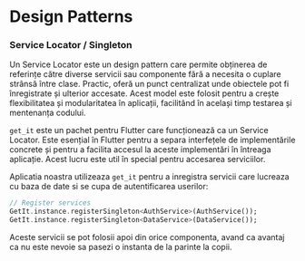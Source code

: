 # Design Patterns

### Service Locator / Singleton

Un Service Locator este un design pattern care permite obținerea de referințe către diverse servicii sau componente fără a necesita o cuplare strânsă între clase. Practic, oferă un punct centralizat unde obiectele pot fi înregistrate și ulterior accesate. Acest model este folosit pentru a crește flexibilitatea și modularitatea în aplicații, facilitând în același timp testarea și mentenanța codului.

`get_it` este un pachet pentru Flutter care funcționează ca un Service Locator. Este esențial în Flutter pentru a separa interfețele de implementările concrete și pentru a facilita accesul la aceste implementări în întreaga aplicație. Acest lucru este util în special pentru accesarea serviciilor. 

Aplicatia noastra utilizeaza `get_it` pentru a inregistra servicii care lucreaza cu baza de date si se cupa de autentificarea userilor:

``` dart
// Register services
GetIt.instance.registerSingleton<AuthService>(AuthService());
GetIt.instance.registerSingleton<DataService>(DataService());
```

Aceste servicii se pot folosii apoi din orice componenta, avand ca avantaj ca nu este nevoie sa pasezi o instanta de la parinte la copii.

``` dart

```
